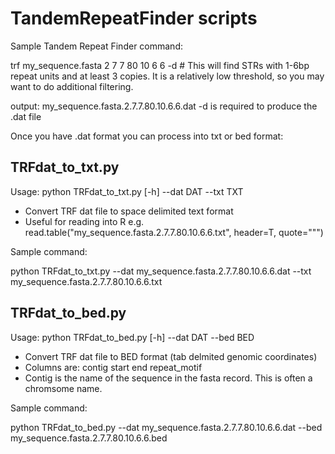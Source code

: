 TandemRepeatFinder scripts
==========================

Sample Tandem Repeat Finder command:

trf my_sequence.fasta 2 7 7 80 10 6 6 -d  # This will find STRs with 1-6bp repeat units and at least 3 copies. It is a relatively low threshold, so you may want to do additional filtering.

output: my_sequence.fasta.2.7.7.80.10.6.6.dat
-d is required to produce the .dat file

Once you have .dat format you can process into txt or bed format:

TRFdat_to_txt.py
---------------
Usage: python TRFdat_to_txt.py [-h] --dat DAT --txt TXT

* Convert TRF dat file to space delimited text format
* Useful for reading into R e.g. read.table("my_sequence.fasta.2.7.7.80.10.6.6.txt", header=T, quote="\"")

Sample command:

python TRFdat_to_txt.py --dat my_sequence.fasta.2.7.7.80.10.6.6.dat --txt my_sequence.fasta.2.7.7.80.10.6.6.txt



TRFdat_to_bed.py
---------------
Usage: python TRFdat_to_bed.py [-h] --dat DAT --bed BED

* Convert TRF dat file to BED format (tab delmited genomic coordinates)
* Columns are: contig start   end repeat_motif
* Contig is the name of the sequence in the fasta record. This is often a chromsome name.

Sample command:

python TRFdat_to_bed.py --dat my_sequence.fasta.2.7.7.80.10.6.6.dat --bed my_sequence.fasta.2.7.7.80.10.6.6.bed
